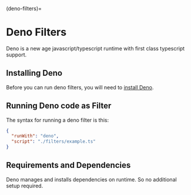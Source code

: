 (deno-filters)=
# Deno Filters

Deno is a new age javascript/typescript runtime with first class typescript support.

## Installing Deno

Before you can run deno filters, you will need to [install Deno](https://deno.land/).

## Running Deno code as Filter

The syntax for running a deno filter is this:

```json
{
  "runWith": "deno",
  "script": "./filters/example.ts"
}
```

## Requirements and Dependencies

Deno manages and installs dependencies on runtime. So no additional setup required.
